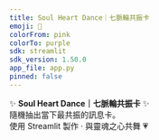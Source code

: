 ```yaml
---
title: Soul Heart Dance｜七脈輪共振卡
emoji: 🔮
colorFrom: pink
colorTo: purple
sdk: streamlit
sdk_version: 1.50.0
app_file: app.py
pinned: false
---
```


✨ **Soul Heart Dance｜七脈輪共振卡** ✨  
隨機抽出當下最共振的訊息卡。  
使用 Streamlit 製作 · 與靈魂之心共舞 💗